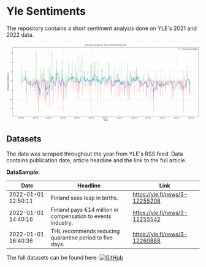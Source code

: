 # Yle Sentiments
The repository contains a short sentiment analysis done on YLE's 2021 and 2022 data.


![sample_image](images/compound_2022.png)



## Datasets
The data was scraped throughout the year from YLE's RSS feed.
Data contains publication date, article headline and the link to the full article.

**DataSample:**

| Date                | Headline                                                     | Link                           |
|---------------------|--------------------------------------------------------------|--------------------------------|
| 2022-01-01 12:50:11 | Finland sees leap in births.                                 | https://yle.fi/news/3-12255208 |
| 2022-01-01 14:40:16 | Finland pays €14 million in compensation to events industry. | https://yle.fi/news/3-12255542 |
| 2022-01-01 16:40:36 | THL recommends reducing quarantine period to five days.      | https://yle.fi/news/3-12260888 |


The full datasets can be found here:
[![GitHub](https://img.shields.io/badge/GitHib-000000?style=for-the-badge&logo=github&logoColor=white)](https://github.com/Geometrein/yle-sentiments/tree/main/data)
